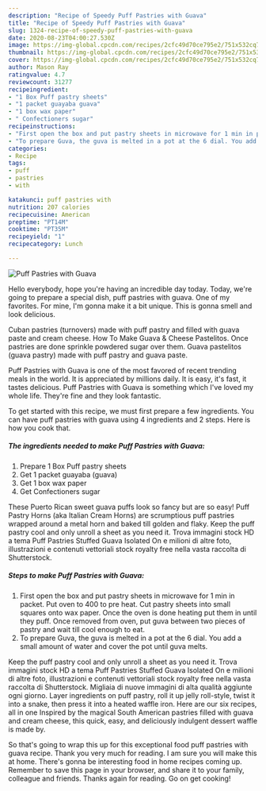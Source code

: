 ```yaml
---
description: "Recipe of Speedy Puff Pastries with Guava"
title: "Recipe of Speedy Puff Pastries with Guava"
slug: 1324-recipe-of-speedy-puff-pastries-with-guava
date: 2020-08-23T04:00:27.530Z
image: https://img-global.cpcdn.com/recipes/2cfc49d70ce795e2/751x532cq70/puff-pastries-with-guava-recipe-main-photo.jpg
thumbnail: https://img-global.cpcdn.com/recipes/2cfc49d70ce795e2/751x532cq70/puff-pastries-with-guava-recipe-main-photo.jpg
cover: https://img-global.cpcdn.com/recipes/2cfc49d70ce795e2/751x532cq70/puff-pastries-with-guava-recipe-main-photo.jpg
author: Mason Ray
ratingvalue: 4.7
reviewcount: 31277
recipeingredient:
- "1 Box Puff pastry sheets"
- "1 packet guayaba guava"
- "1 box wax paper"
- " Confectioners sugar"
recipeinstructions:
- "First open the box and put pastry sheets in microwave for 1 min in packet. Put oven to 400 to pre heat. Cut pastry sheets into small squares onto wax paper. Once the oven is done heating put them in until they puff. Once removed from oven, put guva between two pieces of pastry and wait till cool enough to eat."
- "To prepare Guva, the guva is melted in a pot at the 6 dial. You add a small amount of water and cover the pot until guva melts."
categories:
- Recipe
tags:
- puff
- pastries
- with

katakunci: puff pastries with 
nutrition: 207 calories
recipecuisine: American
preptime: "PT14M"
cooktime: "PT35M"
recipeyield: "1"
recipecategory: Lunch

---
```



![Puff Pastries with Guava](https://img-global.cpcdn.com/recipes/2cfc49d70ce795e2/751x532cq70/puff-pastries-with-guava-recipe-main-photo.jpg)

Hello everybody, hope you're having an incredible day today. Today, we're going to prepare a special dish, puff pastries with guava. One of my favorites. For mine, I'm gonna make it a bit unique. This is gonna smell and look delicious.

Cuban pastries (turnovers) made with puff pastry and filled with guava paste and cream cheese. How To Make Guava &amp; Cheese Pastelitos. Once pastries are done sprinkle powdered sugar over them. Guava pastelitos (guava pastry) made with puff pastry and guava paste.

Puff Pastries with Guava is one of the most favored of recent trending meals in the world. It is appreciated by millions daily. It is easy, it's fast, it tastes delicious. Puff Pastries with Guava is something which I've loved my whole life. They're fine and they look fantastic.


To get started with this recipe, we must first prepare a few ingredients. You can have puff pastries with guava using 4 ingredients and 2 steps. Here is how you cook that.

<!--inarticleads1-->

##### The ingredients needed to make Puff Pastries with Guava:

1. Prepare 1 Box Puff pastry sheets
1. Get 1 packet guayaba (guava)
1. Get 1 box wax paper
1. Get  Confectioners sugar


These Puerto Rican sweet guava puffs look so fancy but are so easy! Puff Pastry Horns (aka Italian Cream Horns) are scrumptious puff pastries wrapped around a metal horn and baked till golden and flaky. Keep the puff pastry cool and only unroll a sheet as you need it. Trova immagini stock HD a tema Puff Pastries Stuffed Guava Isolated On e milioni di altre foto, illustrazioni e contenuti vettoriali stock royalty free nella vasta raccolta di Shutterstock. 

<!--inarticleads2-->

##### Steps to make Puff Pastries with Guava:

1. First open the box and put pastry sheets in microwave for 1 min in packet. Put oven to 400 to pre heat. Cut pastry sheets into small squares onto wax paper. Once the oven is done heating put them in until they puff. Once removed from oven, put guva between two pieces of pastry and wait till cool enough to eat.
1. To prepare Guva, the guva is melted in a pot at the 6 dial. You add a small amount of water and cover the pot until guva melts.


Keep the puff pastry cool and only unroll a sheet as you need it. Trova immagini stock HD a tema Puff Pastries Stuffed Guava Isolated On e milioni di altre foto, illustrazioni e contenuti vettoriali stock royalty free nella vasta raccolta di Shutterstock. Migliaia di nuove immagini di alta qualità aggiunte ogni giorno. Layer ingredients on puff pastry, roll it up jelly roll-style, twist it into a snake, then press it into a heated waffle iron. Here are our six recipes, all in one Inspired by the magical South American pastries filled with guava and cream cheese, this quick, easy, and deliciously indulgent dessert waffle is made by. 

So that's going to wrap this up for this exceptional food puff pastries with guava recipe. Thank you very much for reading. I am sure you will make this at home. There's gonna be interesting food in home recipes coming up. Remember to save this page in your browser, and share it to your family, colleague and friends. Thanks again for reading. Go on get cooking!
